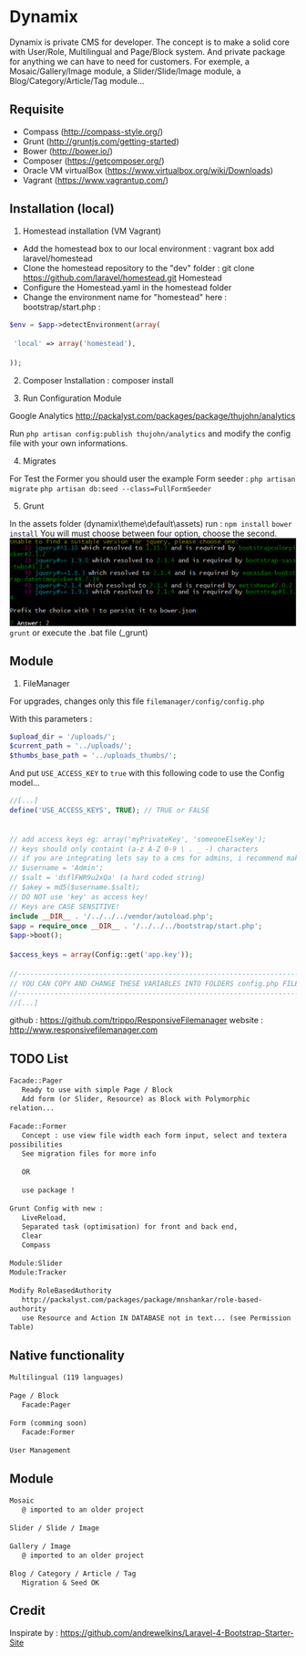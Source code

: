 # Dynamix

Dynamix is private CMS for developer. The concept is to make a solid core with User/Role, Multilingual and Page/Block system.
And private package for anything we can have to need for customers. For exemple, a Mosaic/Gallery/Image module, a Slider/Slide/Image module, a Blog/Category/Article/Tag module...

## Requisite
  * Compass (http://compass-style.org/)
  * Grunt (http://gruntjs.com/getting-started)
  * Bower (http://bower.io/)
  * Composer (https://getcomposer.org/)
  * Oracle VM virtualBox (https://www.virtualbox.org/wiki/Downloads)
  * Vagrant (https://www.vagrantup.com/)

## Installation (local)
1. Homestead installation (VM Vagrant)
  * Add the homestead box to our local environment : vagrant box add laravel/homestead
  * Clone the homestead repository to the "dev" folder : git clone https://github.com/laravel/homestead.git Homestead
  * Configure the Homestead.yaml in the homestead folder
  * Change the environment name for "homestead" here : bootstrap/start.php :

```php 
$env = $app->detectEnvironment(array(
 
 'local' => array('homestead'),
 
));
```     
     
2. Composer Installation : composer install

3. Run Configuration Module

Google Analytics
http://packalyst.com/packages/package/thujohn/analytics

Run `php artisan config:publish thujohn/analytics` and modify the config file with your own informations.

4. Migrates

For Test the Former you should user the example Form seeder :
`php artisan migrate`
`php artisan db:seed --class=FullFormSeeder`

5. Grunt

In the assets folder (dynamix\theme\default\assets) run :
`npm install`
`bower install`
You will must choose between four option, choose the second.
![](doc/bower-choice.png)
`grunt` or execute the .bat file (_grunt)

## Module

1. FileManager
   
For upgrades, changes only this file `filemanager/config/config.php`

With this parameters :

```php
$upload_dir = '/uploads/';
$current_path = '../uploads/';
$thumbs_base_path = '../uploads_thumbs/';
```

And put `USE_ACCESS_KEY` to `true` with this following code to use the Config model...

```php
//[...]
define('USE_ACCESS_KEYS', TRUE); // TRUE or FALSE


// add access keys eg: array('myPrivateKey', 'someoneElseKey');
// keys should only containt (a-z A-Z 0-9 \ . _ -) characters
// if you are integrating lets say to a cms for admins, i recommend making keys randomized something like this:
// $username = 'Admin';
// $salt = 'dsflFWR9u2xQa' (a hard coded string)
// $akey = md5($username.$salt);
// DO NOT use 'key' as access key!
// Keys are CASE SENSITIVE!
include __DIR__ . '/../../../vendor/autoload.php';
$app = require_once __DIR__ . '/../../../bootstrap/start.php';
$app->boot();

$access_keys = array(Config::get('app.key'));

//--------------------------------------------------------------------------------------------------------
// YOU CAN COPY AND CHANGE THESE VARIABLES INTO FOLDERS config.php FILES TO CUSTOMIZE EACH FOLDER OPTIONS
//--------------------------------------------------------------------------------------------------------
//[...]
```

github : https://github.com/trippo/ResponsiveFilemanager
website : http://www.responsivefilemanager.com


## TODO List
    
    Facade::Pager
       Ready to use with simple Page / Block
       Add form (or Slider, Resource) as Block with Polymorphic relation...
       
    Facade::Former
       Concept : use view file width each form input, select and textera possibilities
       See migration files for more info
       
       OR
       
       use package !
       
    Grunt Config with new :
       LiveReload, 
       Separated task (optimisation) for front and back end,
       Clear
       Compass
    
    Module:Slider
    Module:Tracker
    
    Modify RoleBasedAuthority
       http://packalyst.com/packages/package/mnshankar/role-based-authority
       use Resource and Action IN DATABASE not in text... (see Permission Table)
       

## Native functionality

    Multilingual (119 languages)
    
    Page / Block
       Facade:Pager
       
    Form (comming soon)
       Facade:Former
       
    User Management

## Module 

    Mosaic
       @ imported to an older project
       
    Slider / Slide / Image
    
    Gallery / Image
       @ imported to an older project
       
    Blog / Category / Article / Tag
       Migration & Seed OK
       
## Credit
Inspirate by :
https://github.com/andrewelkins/Laravel-4-Bootstrap-Starter-Site
    
